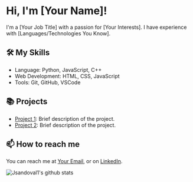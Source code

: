 # Hi, I'm [Your Name]!

I'm a [Your Job Title] with a passion for [Your Interests]. I have experience with [Languages/Technologies You Know].

## 🛠️ My Skills

- Language: Python, JavaScript, C++
- Web Development: HTML, CSS, JavaScript
- Tools: Git, GitHub, VSCode

## 📚 Projects

- [Project 1](link-to-project): Brief description of the project.
- [Project 2](link-to-project): Brief description of the project.

## 📫 How to reach me

You can reach me at [Your Email](mailto:your.email@example.com), or on [LinkedIn](your-linkedin-url).

![Jsandoval1's github stats](https://github-readme-stats.vercel.app/api?username=jsandoval1&show_icons=true&theme=radical)